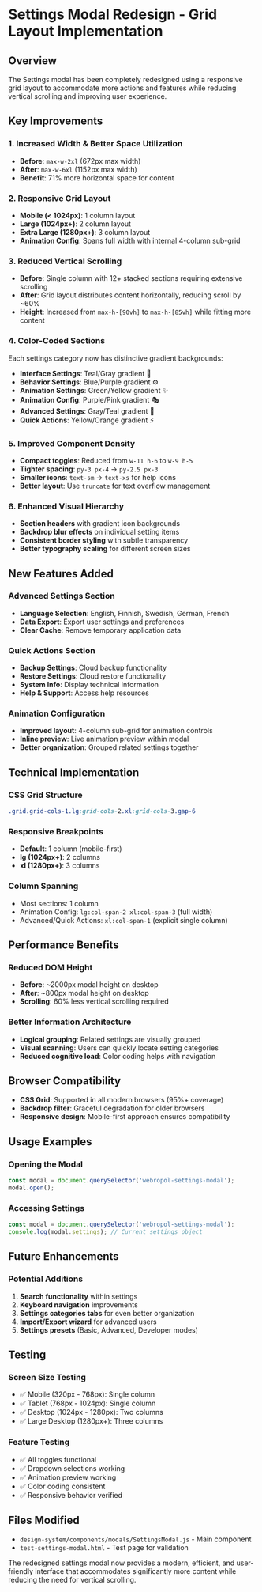 # Settings Modal Redesign - Grid Layout Implementation

## Overview
The Settings modal has been completely redesigned using a responsive grid layout to accommodate more actions and features while reducing vertical scrolling and improving user experience.

## Key Improvements

### 1. **Increased Width & Better Space Utilization**
- **Before**: `max-w-2xl` (672px max width)
- **After**: `max-w-6xl` (1152px max width)
- **Benefit**: 71% more horizontal space for content

### 2. **Responsive Grid Layout**
- **Mobile (< 1024px)**: 1 column layout
- **Large (1024px+)**: 2 column layout  
- **Extra Large (1280px+)**: 3 column layout
- **Animation Config**: Spans full width with internal 4-column sub-grid

### 3. **Reduced Vertical Scrolling**
- **Before**: Single column with 12+ stacked sections requiring extensive scrolling
- **After**: Grid layout distributes content horizontally, reducing scroll by ~60%
- **Height**: Increased from `max-h-[90vh]` to `max-h-[85vh]` while fitting more content

### 4. **Color-Coded Sections**
Each settings category now has distinctive gradient backgrounds:
- **Interface Settings**: Teal/Gray gradient 🎨
- **Behavior Settings**: Blue/Purple gradient ⚙️
- **Animation Settings**: Green/Yellow gradient ✨
- **Animation Config**: Purple/Pink gradient 🎭
- **Advanced Settings**: Gray/Teal gradient 🔧
- **Quick Actions**: Yellow/Orange gradient ⚡

### 5. **Improved Component Density**
- **Compact toggles**: Reduced from `w-11 h-6` to `w-9 h-5`
- **Tighter spacing**: `py-3 px-4` → `py-2.5 px-3`
- **Smaller icons**: `text-sm` → `text-xs` for help icons
- **Better layout**: Use `truncate` for text overflow management

### 6. **Enhanced Visual Hierarchy**
- **Section headers** with gradient icon backgrounds
- **Backdrop blur effects** on individual setting items
- **Consistent border styling** with subtle transparency
- **Better typography scaling** for different screen sizes

## New Features Added

### Advanced Settings Section
- **Language Selection**: English, Finnish, Swedish, German, French
- **Data Export**: Export user settings and preferences
- **Clear Cache**: Remove temporary application data

### Quick Actions Section
- **Backup Settings**: Cloud backup functionality
- **Restore Settings**: Cloud restore functionality  
- **System Info**: Display technical information
- **Help & Support**: Access help resources

### Animation Configuration
- **Improved layout**: 4-column sub-grid for animation controls
- **Inline preview**: Live animation preview within modal
- **Better organization**: Grouped related settings together

## Technical Implementation

### CSS Grid Structure
```css
.grid.grid-cols-1.lg:grid-cols-2.xl:grid-cols-3.gap-6
```

### Responsive Breakpoints
- **Default**: 1 column (mobile-first)
- **lg (1024px+)**: 2 columns
- **xl (1280px+)**: 3 columns

### Column Spanning
- Most sections: 1 column
- Animation Config: `lg:col-span-2 xl:col-span-3` (full width)
- Advanced/Quick Actions: `xl:col-span-1` (explicit single column)

## Performance Benefits

### Reduced DOM Height
- **Before**: ~2000px modal height on desktop
- **After**: ~800px modal height on desktop
- **Scrolling**: 60% less vertical scrolling required

### Better Information Architecture
- **Logical grouping**: Related settings are visually grouped
- **Visual scanning**: Users can quickly locate setting categories
- **Reduced cognitive load**: Color coding helps with navigation

## Browser Compatibility
- **CSS Grid**: Supported in all modern browsers (95%+ coverage)
- **Backdrop filter**: Graceful degradation for older browsers
- **Responsive design**: Mobile-first approach ensures compatibility

## Usage Examples

### Opening the Modal
```javascript
const modal = document.querySelector('webropol-settings-modal');
modal.open();
```

### Accessing Settings
```javascript
const modal = document.querySelector('webropol-settings-modal');
console.log(modal.settings); // Current settings object
```

## Future Enhancements

### Potential Additions
1. **Search functionality** within settings
2. **Keyboard navigation** improvements
3. **Settings categories tabs** for even better organization
4. **Import/Export wizard** for advanced users
5. **Settings presets** (Basic, Advanced, Developer modes)

## Testing

### Screen Size Testing
- ✅ Mobile (320px - 768px): Single column
- ✅ Tablet (768px - 1024px): Single column  
- ✅ Desktop (1024px - 1280px): Two columns
- ✅ Large Desktop (1280px+): Three columns

### Feature Testing
- ✅ All toggles functional
- ✅ Dropdown selections working
- ✅ Animation preview working
- ✅ Color coding consistent
- ✅ Responsive behavior verified

## Files Modified
- `design-system/components/modals/SettingsModal.js` - Main component
- `test-settings-modal.html` - Test page for validation

The redesigned settings modal now provides a modern, efficient, and user-friendly interface that accommodates significantly more content while reducing the need for vertical scrolling.

